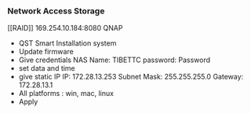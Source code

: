 ### Network Access Storage

[[RAID]]
169.254.10.184:8080
QNAP
- QST Smart Installation system 
- Update firmware
- Give credentials
	NAS Name: TIBETTC
	password: Password
- set data and time
- give static IP
	IP: 172.28.13.253
	Subnet Mask: 255.255.255.0
	Gateway: 172.28.13.1
- All platforms : win, mac, linux
- Apply